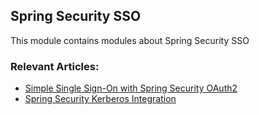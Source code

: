 ## Spring Security SSO

This module contains modules about Spring Security SSO

### Relevant Articles:
- [Simple Single Sign-On with Spring Security OAuth2](http://www.baeldung.com/sso-spring-security-oauth2)
- [Spring Security Kerberos Integration](https://www.baeldung.com/spring-security-kerberos-integration)
